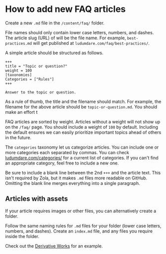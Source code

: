 # How to add new FAQ articles
Create a new `.md` file in the `/content/faq/` folder.

File names should only contain lower case letters, numbers, and dashes. The article slug (URL) of will be the file name. For example, `best-practices.md` will get published at `ludumdare.com/faq/best-practices/`.

A simple article should be structured as follows.

```
+++
title = "Topic or question?"
weight = 100
[taxonomies]
Categories = ["Rules"]
+++

Answer to the topic or question.
```

As a rule of thumb, the title and the filename should match. For example, the filename for the above article should be `topic-or-question.md`. You should make an effort t 

FAQ articles are sorted by weight. Articles without a weight will not show up on the `/faq/` page. You should include a weight of `100` by default. Including the default ensures we can easily prioritize important topics ahead of others in the future.

The `categories` taxonomy let us categorize articles. You can include one or more categories each separated by commas. You can check [ludumdare.com/categories/](https://ludumdare.com/categories/) for a current list of categories. If you can't find an appropriate category, feel free to include a new one.

Be sure to include a blank line between the 2nd `+++` and the article text. This isn't required by Zola, but it makes `.md` files more readable on GitHub. Omitting the blank line merges everything into a single paragraph.


## Articles with assets
If your article requires images or other files, you can alternatively create a folder.

Follow the same naming rules for `.md` files for your folder (lower case letters, numbers, and dashes). Create an `index.md` file, and any files you require inside the folder.

Check out the [Derivative Works](derivative-works/) for an example.
